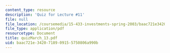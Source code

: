 ```yaml
---
content_type: resource
description: 'Quiz for Lecture #11'
file: null
file_location: /coursemedia/15-433-investments-spring-2003/baac721e3420718909155750806a990b_quizMarch_13.pdf
file_type: application/pdf
resourcetype: Document
title: quizMarch_13.pdf
uid: baac721e-3420-7189-0915-5750806a990b
---
```

